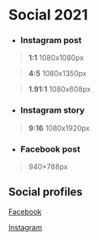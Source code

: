 # Social 2021

- ### Instagram post 
> **1:1** 1080x1080px

> **4:5** 1080x1350px

> **1.91:1** 1080x608px


- ### Instagram story


> **9:16** 1080x1920px
- ### Facebook post
> 940×788px




## Social profiles

[Facebook](https://www.facebook.com/deltateks)

[Instagram](https://www.instagram.com/deltateks/)
